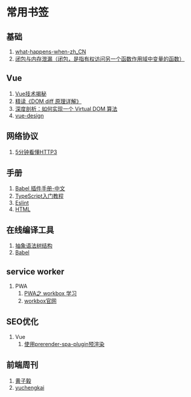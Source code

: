 # 常用书签

## 基础
1. [what-happens-when-zh_CN](https://github.com/skyline75489/what-happens-when-zh_CN#url)
2. [闭包与内存泄漏（闭包，是指有权访问另一个函数作用域中变量的函数）](https://segmentfault.com/a/1190000039132414)

## Vue
1. [Vue技术揭秘](https://ustbhuangyi.github.io/vue-analysis/)
2. [精读《DOM diff 原理详解》](https://github.com/ascoders/weekly/blob/v2/190.%E7%B2%BE%E8%AF%BB%E3%80%8ADOM%20diff%20%E5%8E%9F%E7%90%86%E8%AF%A6%E8%A7%A3%E3%80%8B.md)
3. [深度剖析：如何实现一个 Virtual DOM 算法](https://github.com/livoras/blog/issues/13)
4. [vue-design](http://hcysun.me/vue-design/zh/)

## 网络协议
1. [5分钟看懂HTTP3](https://www.infoq.cn/article/whcobxfbgtphy7ijv1kp)

## 手册
1. [Babel 插件手册-中文](https://mrgaogang.github.io/babel/babel-hooks.html)
2. [TypeScript入门教程](https://ts.xcatliu.com/)
3. [Eslint](http://eslint.cn/docs/rules/)
4. [HTML](https://html.spec.whatwg.org/multipage/webappapis.html##event-loop-processing-model)


## 在线编译工具
1. [抽象语法树结构](https://astexplorer.net/)
2. [Babel](https://babeljs.io/repl/#?browsers=&build=&builtIns=false&spec=false&loose=false&code_lz=MYGwhgzhAEBmB2BvAvkA&debug=false&forceAllTransforms=false&shippedProposals=false&circleciRepo=&evaluate=true&fileSize=false&timeTravel=false&sourceType=module&lineWrap=false&presets=es2015%2Creact%2Cstage-2&prettier=true&targets=&version=7.13.15&externalPlugins=)

## service worker
1. PWA
    1. [PWA之 workbox 学习](https://segmentfault.com/a/1190000019281388?utm_source=tag-newest)
    2. [workbox官网](https://developers.google.cn/web/tools/workbox/)

## SEO优化
1. Vue
     1. [使用prerender-spa-plugin预渲染](https://blog.csdn.net/msg1254765721/article/details/90090225)

## 前端周刊
1. [黄子毅](https://github.com/ascoders/weekly)
2. [yuchengkai](https://yuchengkai.cn/docs/frontend/#%E5%86%85%E7%BD%AE%E7%B1%BB%E5%9E%8B)
